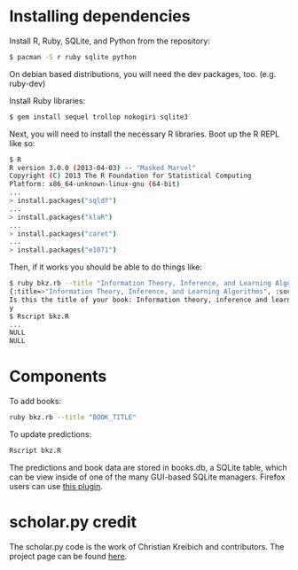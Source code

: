 # Installing dependencies
Install R, Ruby, SQLite, and Python from the repository:

```bash
$ pacman -S r ruby sqlite python
```

On debian based distributions, you will need the dev packages, too. (e.g. ruby-dev)

Install Ruby libraries:
```bash
$ gem install sequel trollop nokogiri sqlite3
```

Next, you will need to install the necessary R libraries. Boot up the R REPL like so:
```bash
$ R
R version 3.0.0 (2013-04-03) -- "Masked Marvel"
Copyright (C) 2013 The R Foundation for Statistical Computing
Platform: x86_64-unknown-linux-gnu (64-bit)
...
> install.packages("sqldf")
...
> install.packages("klaR")
...
> install.packages("caret")
...
> install.packages("e1071")
```

Then, if it works you should be able to do things like:
```bash
$ ruby bkz.rb --title "Information Theory, Inference, and Learning Algorithm"
{:title=>"Information Theory, Inference, and Learning Algorithms", :source=>nil, :citations=>nil, :tags=>nil, :print=>false, :help=>false, :title_given=>true}
Is this the title of your book: Information theory, inference and learning algorithms? [y/n]
y
$ Rscript bkz.R 
...
NULL
NULL
```

# Components

To add books:
```bash
ruby bkz.rb --title "BOOK_TITLE"
```

To update predictions:
```bash
Rscript bkz.R
```

The predictions and book data are stored in books.db, a SQLite table, which can be view inside of one of the many GUI-based SQLite managers. Firefox users can use [this plugin](https://addons.mozilla.org/en-us/firefox/addon/sqlite-manager/).
# scholar.py credit

The scholar.py code is the work of Christian Kreibich and contributors. The project page can be found [here](http://www.icir.org/christian/scholar.html).
